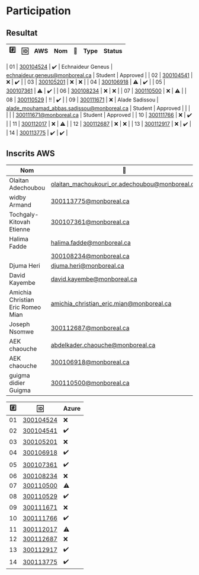 # Participation


## Resultat


|:hash:| :id:                   | AWS                | Nom                               | :email:                                          | Type    | Status           |
|------|------------------------|--------------------|-----------------------------------|--------------------------------------------------|---------|------------------|

| 01   | [300104524](300104524) | :heavy_check_mark: | Echnaideur Geneus	                | echnaideur.geneus@monboreal.ca	                 | Student | Approved         |
| 02   | [300104541](300104541) | :x:                | :heavy_check_mark: |
| 03   | [300105201](300105201) | :x:                | :x:                |
| 04   | [300106918](300106918) | :warning:          | :heavy_check_mark: |
| 05   | [300107361](300107361) | :warning:          | :heavy_check_mark: |
| 06   | [300108234](300108234) | :x:                | :x:                |
| 07   | [300110500](300110500) | :x:                | :warning:          |
| 08   | [300110529](300110529) | :bangbang:         | :heavy_check_mark: |
| 09   | [300111671](300111671) | :x:                | Alade Sadissou                    | alade_mouhamad_abbas.sadissou@monboreal.ca       | Student | Approved         |
|      |                        |                    |                                   | 300111671@monboreal.ca                           | Student | Approved         |
| 10   | [300111766](300111766) | :x:                | :heavy_check_mark: |
| 11   | [300112017](300112017) | :x:                | :warning:          |
| 12   | [300112687](300112687) | :x:                | :x:                |
| 13   | [300112917](300112917) | :x:                | :heavy_check_mark: |
| 14   | [300113775](300113775) | :heavy_check_mark: | :heavy_check_mark: |

## Inscrits AWS 

| Nom                               | :email:                                          | Type    | Status           |
|-----------------------------------|--------------------------------------------------|---------|------------------|
| Olaitan Adechoubou                | olaitan_machoukouri_or.adechoubou@monboreal.ca	 | Student | Approved         |
| widby Armand	                    | 300113775@monboreal.ca	                         | Student | Approved         |
| Tochgaly-Kitovah Etienne          | 300107361@monboreal.ca	                         | Student | Approved         |
| Halima Fadde                      | halima.fadde@monboreal.ca	                       | Student | Approved         |
|                                   | 300108234@monboreal.ca	                         | Student | Approved         |
| Djuma Heri                        | djuma.heri@monboreal.ca	                         | Student | Approved         |
| David Kayembe	                    | david.kayembe@monboreal.ca	                     | Student | Approved         |
| Amichia Christian Eric Romeo Mian	| amichia_christian_eric.mian@monboreal.ca         | Student | Approved         |
| Joseph Nsomwe	                    | 300112687@monboreal.ca                           | Student | Approved         |
| AEK chaouche                      | abdelkader.chaouche@monboreal.ca                 | Student | Rejected - Final |
| AEK chaouche                      | 300106918@monboreal.ca                           | K12     | Rejected - Final | 
| guigma didier Guigma              | 300110500@monboreal.ca	                         | Student | Rejected - Final | 


|:hash:| :id:                   | Azure              |
|------|------------------------|--------------------|
| 01   | [300104524](300104524) | :x:                |
| 02   | [300104541](300104541) | :heavy_check_mark: |
| 03   | [300105201](300105201) | :x:                |
| 04   | [300106918](300106918) | :heavy_check_mark: |
| 05   | [300107361](300107361) | :heavy_check_mark: |
| 06   | [300108234](300108234) | :x:                |
| 07   | [300110500](300110500) | :warning:          |
| 08   | [300110529](300110529) | :heavy_check_mark: |
| 09   | [300111671](300111671) | :x:                |
| 10   | [300111766](300111766) | :heavy_check_mark: |
| 11   | [300112017](300112017) | :warning:          |
| 12   | [300112687](300112687) | :x:                |
| 13   | [300112917](300112917) | :heavy_check_mark: |
| 14   | [300113775](300113775) | :heavy_check_mark: |

